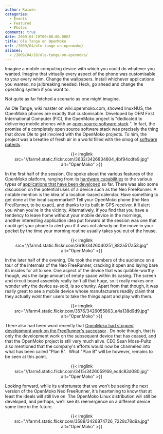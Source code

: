 ```yaml
---
author: Ruiwen
categories:
  - Events
  - Featured
  - Photos
comments: true
date: 2009-04-10T00:00:00.000Z
title: Ole Tange on OpenMoko
url: /2009/04/ole-tange-on-openmoko/
aliases:
  - /2009/04/10/ole-tange-on-openmoko/
---
```


Imagine a mobile computing device with which you could do whatever you wanted. Imagine that virtually every aspect of the phone was customisable to your every whim. Change the wallpapers. Install whichever applications you wanted, no jailbreaking  needed. Heck, go ahead and change the operating system if you want to.

Not quite as far fetched a scenario as one might imagine.

As Ole Tange, wiki master on wiki.openmoko.com, showed linuxNUS, the OpenMoko phones are exactly that customisable. Developed by OEM First International Computer (FIC), the OpenMoko project is &quot;dedicated to delivering mobile phones with an <a title="Source Code" href="//wiki.openmoko.org/wiki/Source_Code" title="Source Code">open source software stack</a> &quot;. In fact, the promise of a completely open source software stack was precisely the thing that drove Ole to get involved with the OpenMoko projects. To him, the project was a breathe of fresh air in a world filled with the smog of <a href="//webshop.ffii.org/">software patents</a> .
<p style="text-align: center;">{{< imglink src="//farm4.static.flickr.com/3632/3426834804_4bf94cdfe9.jpg" alt="OpenMoko" >}}</p>

In the first half of the session, Ole spoke about the various features of the OpenMoko platform, ranging from its <a href="//wiki.openmoko.org/wiki/Neo_FreeRunner_Hardware">hardware capabilities</a> to the various types of <a href="//wiki.openmoko.org/wiki/Applications">applications that have been developed</a> so far. There was also some discussion on the potential uses of a device such as the Neo FreeRunner. A notable mention is the idea of a location-based calendar. Have something to get done at the local supermarket? Tell your OpenMoko phone (the Neo FreeRunner, to be exact), and thanks to its built in GPS receiver, it'll alert you when you're in the vicinity. Alternatively, if you find that you have a tendency to leave home without your mobile device in the mornings, another interesting application idea put forward at the session was one that could get your phone to alert you if it was not already on the move in your pocket by the time your morning routine usually takes you out of the house.
<p style="text-align: center;">{{< imglink src="//farm4.static.flickr.com/3616/3426040251_882a517a53.jpg" alt="OpenMoko" >}}</p>

In the later half of the evening, Ole took the members of the audience on a tour of the internals of the Neo FreeRunner, cracking it open and laying bare its insides for all to see. One aspect of the device that was quibble-worthy though, was the large amount of empty space within its casing. The screen and circuit board assembly really isn't all that huge, so it really makes one wonder why the device as-sold, is so chunky. Apart from that though, it was really great to see a mobile device whose manufacturers readily claim that they actually <em>want</em> their users to take the things apart and play with them.
<p style="text-align: center;">{{< imglink src="//farm4.static.flickr.com/3576/3426055863_e4a138d9d9.jpg" alt="OpenMoko" >}}</p>

There also had been word recently that <a href="//www.engadgetmobile.com/2009/04/06/openmoko-freerunner-canceled-staff-slashed/">OpenMoko had stopped development work on the FreeRunner's successor</a> . Do note though, that is only the development work on the subsequent device that has ceased, and that the OpenMoko project is still very much alive. CEO Sean Moss-Pultz also mentioned that the company's efforts would now be channeled into what has been called &quot;Plan B&quot;.  What &quot;Plan B&quot; will be however, remains to be seen at this point.
<p style="text-align: center;">{{< imglink src="//farm4.static.flickr.com/3415/3426059169_ec4c83d080.jpg" alt="OpenMoko" >}}</p>

Looking forward, while its unfortunate that we won't be seeing the next version of the OpenMoko Neo FreeRunner, it's heartening to know that at least the ideals will still live on. The OpenMoko Linux distribution will still be developed, and perhaps, we'll see its reemergence on a different device some time in the future.
<p style="text-align: center;">{{< imglink src="//farm4.static.flickr.com/3588/3426874726_7228c78d9a.jpg" alt="OpenMoko" >}}</p>
